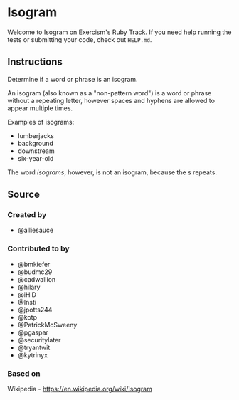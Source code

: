 # Isogram

Welcome to Isogram on Exercism's Ruby Track.
If you need help running the tests or submitting your code, check out `HELP.md`.

## Instructions

Determine if a word or phrase is an isogram.

An isogram (also known as a "non-pattern word") is a word or phrase without a repeating letter, however spaces and hyphens are allowed to appear multiple times.

Examples of isograms:

- lumberjacks
- background
- downstream
- six-year-old

The word _isograms_, however, is not an isogram, because the s repeats.

## Source

### Created by

- @alliesauce

### Contributed to by

- @bmkiefer
- @budmc29
- @cadwallion
- @hilary
- @iHiD
- @Insti
- @jpotts244
- @kotp
- @PatrickMcSweeny
- @pgaspar
- @securitylater
- @tryantwit
- @kytrinyx

### Based on

Wikipedia - https://en.wikipedia.org/wiki/Isogram